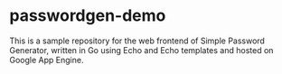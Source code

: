 # passwordgen-demo
This is a sample repository for the web frontend of Simple Password Generator, written in Go using Echo and Echo templates and hosted on Google App Engine.
